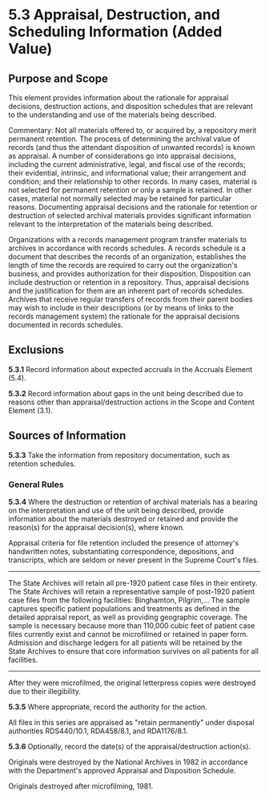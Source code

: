 # 5.3 Appraisal, Destruction, and Scheduling Information (Added Value)

## Purpose and Scope

This element provides information about the rationale for appraisal decisions, destruction actions, and disposition schedules that are relevant to the understanding and use of the materials being described.

Commentary: Not all materials offered to, or acquired by, a repository merit permanent retention. The process of determining the archival value of records (and thus the attendant disposition of unwanted records) is known as appraisal. A number of considerations go into appraisal decisions, including the current administrative, legal, and fiscal use of the records; their evidential, intrinsic, and informational value; their arrangement and condition; and their relationship to other records. In many cases, material is not selected for permanent retention or only a sample is retained. In other cases, material not normally selected may be retained for particular reasons. Documenting appraisal decisions and the rationale for retention or destruction of selected archival materials provides significant information relevant to the interpretation of the materials being described.

Organizations with a records management program transfer materials to archives in accordance with records schedules. A records schedule is a document that describes the records of an organization, establishes the length of time the records are required to carry out the organization's business, and provides authorization for their disposition. Disposition can include destruction or retention in a repository. Thus, appraisal decisions and the justification for them are an inherent part of records schedules. Archives that receive regular transfers of records from their parent bodies may wish to include in their descriptions (or by means of links to the records management system) the rationale for the appraisal decisions documented in records schedules.

## Exclusions

**5.3.1** Record information about expected accruals in the Accruals Element (5.4).

**5.3.2** Record information about gaps in the unit being described due to reasons other than appraisal/destruction actions in the Scope and Content Element (3.1).

## Sources of Information

**5.3.3** Take the information from repository documentation, such as retention schedules.

### General Rules

**5.3.4** Where the destruction or retention of archival materials has a bearing on the interpretation and use of the unit being described, provide information about the materials destroyed or retained and provide the reason(s) for the appraisal decision(s), where known.

Appraisal criteria for file retention included the presence of attorney's handwritten notes, substantiating correspondence, depositions, and transcripts, which are seldom or never present in the Supreme Court's files.

-------------------------

The State Archives will retain all pre-1920 patient case files in their entirety. The State Archives will retain a representative sample of post-1920 patient case files from the following facilities: Binghamton, Pilgrim,... The sample captures specific patient populations and treatments as defined in the detailed appraisal report, as well as providing geographic coverage. The sample is necessary because more than 110,000 cubic feet of patient case files currently exist and cannot be microfilmed or retained in paper form. Admission and discharge ledgers for all patients will be retained by the State Archives to ensure that core information survives on all patients for all facilities.

------------------------

After they were microfilmed, the original letterpress copies were destroyed due to their illegibility.

**5.3.5** Where appropriate, record the authority for the action.

All files in this series are appraised as "retain permanently" under disposal authorities RDS440/10.1, RDA458/8.1, and RDA1176/8.1.

**5.3.6** Optionally, record the date(s) of the appraisal/destruction action(s).

Originals were destroyed by the National Archives in 1982 in accordance with the Department's approved Appraisal and Disposition Schedule.

Originals destroyed after microfilming, 1981.
